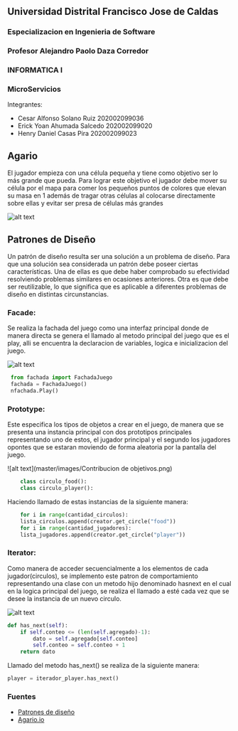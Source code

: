 ## Universidad Distrital Francisco Jose de Caldas
### Especializacion en Ingenieria de Software
### Profesor Alejandro Paolo Daza Corredor
### INFORMATICA I
### MicroServicios

Integrantes:

- Cesar Alfonso Solano Ruiz  202002099036
- Erick Yoan Ahumada Salcedo 202002099020
- Henry Daniel Casas Pira    202002099023 		

## Agario
El jugador empieza con una célula pequeña y tiene como objetivo ser lo más grande que pueda. Para lograr este objetivo el jugador debe mover su célula por el mapa para comer los pequeños puntos de colores que elevan su masa en 1 además de tragar otras células al colocarse directamente sobre ellas y evitar ser presa de células más grandes

![alt text](master/images/agario.png)

## Patrones de Diseño

Un patrón de diseño resulta ser una solución a un problema de diseño. Para que una solución sea considerada un patrón debe poseer ciertas características. Una de ellas es que debe haber comprobado su efectividad resolviendo problemas similares en ocasiones anteriores. Otra es que debe ser reutilizable, lo que significa que es aplicable a diferentes problemas de diseño en distintas circunstancias.

### Facade:
Se realiza la fachada del juego como una interfaz principal donde de manera directa se genera el llamado al metodo principal del juego que es el play, alli se encuentra la declaracion de variables, logica e inicializacion del juego.

![alt text](master/images/Aplicacion.png)

```python
 from fachada import FachadaJuego
 fachada = FachadaJuego()
 nfachada.Play()
```
### Prototype:
Este especifica los tipos de objetos a crear en el juego, de manera que se presenta una instancia principal con dos prototipos principales representando uno de estos, el jugador principal y el segundo los jugadores opontes que se estaran moviendo de forma aleatoria por la pantalla del juego.

![alt text](master/images/Contribucion de objetivos.png)

```python
    class circulo_food():
    class circulo_player():
```
Haciendo llamado de estas instancias de la siguiente manera:
```python
    for i in range(cantidad_circulos):
    lista_circulos.append(creator.get_circle("food"))
    for i in range(cantidad_jugadores):
    lista_jugadores.append(creator.get_circle("player"))
```

### Iterator:
Como manera de acceder secuencialmente a los elementos de cada jugador(circulos), se implemento este patron de comportamiento representando una clase con un metodo hijo denominado hasnext en el cual en la logica principal del juego, se realiza el llamado a esté cada vez que se desee la instancia de un nuevo circulo. 

![alt text](https://github.com/scesar87/agario-python/blob/master/images/Iterador.jpg)

```python
def has_next(self):
    if self.conteo <= (len(self.agregado)-1):
        dato = self.agregado[self.conteo]
        self.conteo = self.conteo + 1
    return dato 
```
Llamado del metodo has_next() se realiza de la siguiente manera:
```python
player = iterador_player.has_next()
```

### Fuentes

- [Patrones de diseño](https://es.wikipedia.org/wiki/Patr%C3%B3n_de_dise%C3%B1o)
- [Agario.io](https://es.wikipedia.org/wiki/Agar.io)
